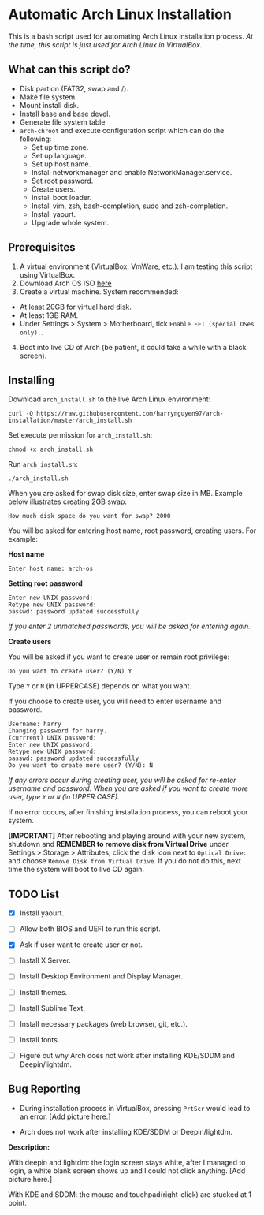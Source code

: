 # Automatic Arch Linux Installation

This is a bash script used for automating Arch Linux installation process. *At the time, this script is just used for Arch Linux in VirtualBox.*

## What can this script do? 
- Disk partion (FAT32, swap and /).
- Make file system.
- Mount install disk.
- Install base and base devel.
- Generate file system table
- `arch-chroot` and execute configuration script which can do the following:
  * Set up time zone.
  * Set up language.
  * Set up host name.
  * Install networkmanager and enable NetworkManager.service.
  * Set root password.
  * Create users.
  * Install boot loader.
  * Install vim, zsh, bash-completion, sudo and zsh-completion.
  * Install yaourt.
  * Upgrade whole system.

## Prerequisites
1. A virtual environment (VirtualBox, VmWare, etc.). I am testing this script using VirtualBox.
2. Download Arch OS ISO [here](https://mirror.aarnet.edu.au/pub/archlinux/iso/2018.08.01/archlinux-2018.08.01-x86_64.iso)
3. Create a virtual machine. System recommended:
  * At least 20GB for virtual hard disk.
  * At least 1GB RAM.
  * Under Settings > System > Motherboard, tick `Enable EFI (special OSes only).`.
4. Boot into live CD of Arch (be patient, it could take a while with a black screen).

## Installing
Download `arch_install.sh` to the live Arch Linux environment:

```
curl -O https://raw.githubusercontent.com/harrynguyen97/arch-installation/master/arch_install.sh
```

Set execute permission for `arch_install.sh`:

```
chmod +x arch_install.sh
```

Run `arch_install.sh`:
```
./arch_install.sh
```

When you are asked for swap disk size, enter swap size in MB. Example below illustrates creating 2GB swap:
```
How much disk space do you want for swap? 2000
```

You will be asked for entering host name, root password, creating users. For example:

**Host name**
```
Enter host name: arch-os
```

**Setting root password**
```
Enter new UNIX password:
Retype new UNIX password:
passwd: password updated successfully
```
*If you enter 2 unmatched passwords, you will be asked for entering again.*

**Create users**

You will be asked if you want to create user or remain root privilege:
```
Do you want to create user? (Y/N) Y
```
Type `Y` or `N` (in UPPERCASE) depends on what you want.


If you choose to create user, you will need to enter username and password.
```
Username: harry
Changing password for harry.
(currrent) UNIX password:
Enter new UNIX password:
Retype new UNIX password:
passwd: password updated successfully
Do you want to create more user? (Y/N): N
```
*If any errors occur during creating user, you will be asked for re-enter username and password.*
*When you are asked if you want to create more user, type `Y` or `N` (in UPPER CASE).*

If no error occurs, after finishing installation process, you can reboot your system.

**[IMPORTANT]** After rebooting and playing around with your new system, shutdown and **REMEMBER to remove disk from Virtual Drive** under Settings > Storage > Attributes, click the disk icon next to `Optical Drive:` and choose `Remove Disk from Virtual Drive`. If you do not do this, next time the system will boot to live CD again.

## TODO List
- [x] Install yaourt.
- [ ] Allow both BIOS and UEFI to run this script.
- [x] Ask if user want to create user or not.
- [ ] Install X Server.
- [ ] Install Desktop Environment and Display Manager.
- [ ] Install themes.
- [ ] Install Sublime Text.
- [ ] Install necessary packages (web browser, git, etc.).
- [ ] Install fonts.

- [ ] Figure out why Arch does not work after installing KDE/SDDM and Deepin/lightdm.

## Bug Reporting

- During installation process in VirtualBox, pressing `PrtScr` would lead to an error.
[Add picture here.]

- Arch does not work after installing KDE/SDDM or Deepin/lightdm.

**Description:**

With deepin and lightdm: the login screen stays white, after I managed to login, a white blank screen shows up and I could not click anything.
[Add picture here.]

With KDE and SDDM: the mouse and touchpad(right-click) are stucked at 1 point.